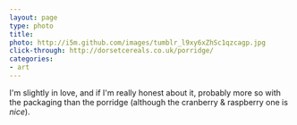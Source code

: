 ```yaml
---
layout: page
type: photo
title: 
photo: http://i5m.github.com/images/tumblr_l9xy6xZhSc1qzcagp.jpg
click-through: http://dorsetcereals.co.uk/porridge/
categories: 
- art
---
```

I'm slightly in love, and if I'm really honest about it, probably more so with the packaging than the porridge (although the cranberry & raspberry one is _nice_).
